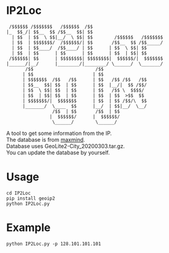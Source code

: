 # IP2Loc

```
 /$$$$$$ /$$$$$$$   /$$$$$$  /$$                          
|_  $$_/| $$__  $$ /$$__  $$| $$                          
  | $$  | $$  \ $$|__/  \ $$| $$        /$$$$$$   /$$$$$$$
  | $$  | $$$$$$$/  /$$$$$$/| $$       /$$__  $$ /$$_____/
  | $$  | $$____/  /$$____/ | $$      | $$  \ $$| $$      
  | $$  | $$      | $$      | $$      | $$  | $$| $$      
 /$$$$$$| $$      | $$$$$$$$| $$$$$$$$|  $$$$$$/|  $$$$$$$
|______/|__/      |________/|________/ \______/  \_______/
       /$$                       /$$                      
      | $$                      | $$                      
      | $$$$$$$  /$$   /$$      | $$   /$$ /$$   /$$      
      | $$__  $$| $$  | $$      | $$  |__/|  $$ /$$/      
      | $$  \ $$| $$  | $$      | $$   /$$ \  $$$$/       
      | $$  | $$| $$  | $$      | $$  | $$  >$$  $$       
      | $$$$$$$/|  $$$$$$$      | $$  | $$ /$$/\  $$      
      |_______/  \____  $$      |__/  | $$|__/  \__/      
                 /$$  | $$       /$$  | $$                
                |  $$$$$$/      |  $$$$$$/                
                 \______/        \______/                 
```
A tool to get some information from the IP.<br>
The database is from <a href='https://www.maxmind.com/'>maxmind</a>.<br>
Database uses GeoLite2-City_20200303.tar.gz.<br>
You can update the database by yourself.<br>

# Usage

```shell
cd IP2Loc
pip install geoip2
python IP2Loc.py
```

# Example

```shell
python IP2Loc.py -p 128.101.101.101
```